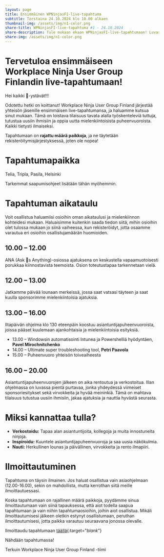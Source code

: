```yaml
---
layout: page
title: Ensimmäinen WPNinjasFI-live-tapahtuma
subtitle: Torstaina 24.10.2024 klo 10.00 alkaen
thumbnail-img: /assets/img/n1-color.png
share-title: WPNinjasFI-live-tapahtuma #1 - 24.10.2024
share-description: Tule mukaan ekaan WPNinjasFI-live-tapahtumaan! Luvassa asiapitoisia puheenvuoroja, sapuskaa ja verkostoitumista rennoissa merkeissä.
share-img: /assets/img/n1-color.png
--- 
```

# Tervetuloa ensimmäiseen Workplace Ninja User Group Finlandin live-tapahtumaan!
Hei kaikki 🥷-ystävät!!!

Odotettu hetki on koittanut! Workplace Ninja User Group Finland järjestää yhteisön jäsenille ensimmäisen live-tapahtumansa, ja haluamme kutsua sinut mukaan. Tämä on loistava tilaisuus tavata alalla työskenteleviä tuttuja, tutustua uusiin ihmisiin ja oppia uutta mielenkiintoisista puheenvuoroista. Kaikki tietysti ilmaiseksi.

Tapahtumaan on <b>rajattu määrä paikkoja</b>, ja ne täytetään rekisteröitymisjärjestyksessä, joten ole nopea!

# Tapahtumapaikka
Telia, Tripla, Pasila, Helsinki

Tarkemmat saapumisohjeet lisätään tähän myöhemmin.

# Tapahtuman aikataulu
Voit osallistua haluamiisi osioihin oman aikataulusi ja mielenkiinnon kohteidesi mukaan. Haluaisimme kuitenkin saada tiedon siitä, mihin osioihin olet tulossa mukaan jo siinä vaiheessa, kun rekisteröidyt, jotta osaamme varautua eri osioihin osallistujamäärän huomioiden.

## 10.00 – 12.00
ANA (Ask 🥷s Anything)-osiossa ajatuksena on keskustella vapaamuotoisesti porukkaa kiinnostavista teemoista. Osion toteutustapaa tarkennetaan vielä.

## 12.00 – 13.00
Jatkamme päivää lounaan merkeissä, jossa saat vatsasi täyteen ja saat kuulla sponsorimme mielenkiintoisia ajatuksia.

## 13.00 – 16.00
Iltapäivän ohjelma klo 130 eteenpäin koostuu asiantuntijapuheenvuoroista, joissa pääset kuulemaan ajankohtaisia ja mielenkiintoisia esityksiä.

- 13.00 – Windowsin automatisointi Intunea ja Powershelliä hyödyntäen, **Pavel Mirochnitchenko**
- 14.00 – Ultimate super troubleshooting tool, **Petri Paavola**
- 15.00 – Puheenvuoro yhteisön toiveaiheesta

## 16.00 – 20.00
Asiantuntijapuheenvuorojen jälkeen on aika rentoutua ja verkostoitua. Illan ohjelmassa on luvassa pientä purtavaa, jonka yhdeydessä viimeiset sponsoriesitykset sekä virvokkeita ja hyvää meininkiä. Tämä on mahtava tilaisuus tutustua uusiin ihmisiin, jakaa ajatuksia ja nauttia hyvästä seurasta.

# Miksi kannattaa tulla?
- **Verkostoidu:** Tapaa alan asiantuntijoita, kollegoja ja muita innostuneita ninjoja.
- **Inspiroidu:** Kuuntele asiantuntijapuheenvuoroja ja saa uusia näkökulmia.
- **Nauti:** Herkullinen lounas ja päivällinen, virvokkeita ja rento ilmapiiri.

# Ilmoittautuminen
Tapahtuma on täysin ilmainen. Jos haluat osallistua vain asiaohjelmaan (12.00-16.00), sekin on mahdollista, mutta kerrothan siitä meille ilmoittautuessasi.

Koska tapahtumaan on rajallinen määrä paikkoja, pyydämme sinua ilmoittautumaan vain siinä tapauksessa, että aiot todella saapua tapahtumaan ja vain niihin tapahtumaosioihin, joihin aiot osallistua. Mikäli ilmoittautumisesi jälkeen oletkin estynyt osallistumaan, peruthan ilmoittautumisesi, jotta paikka varautuu seuraavana jonossa olevalle.

Ilmoittaudu tapahtumaan [täällä](https://events.teams.microsoft.com/event/5e0b188a-5975-4e8f-8de5-df0ec8397049@84dc9e35-ee96-4291-9726-fad8009fb935){:target="_blank_"}

Nähdään tapahtumassa!

Terkuin Workplace Ninja User Group Finland -tiimi
